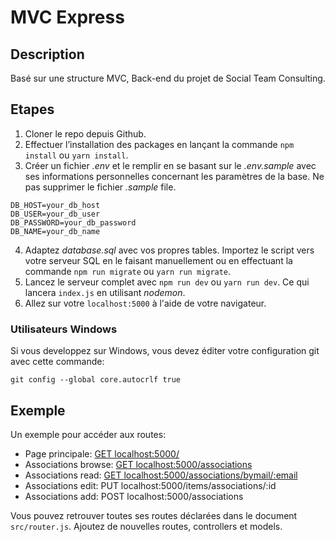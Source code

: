 # MVC Express

## Description

Basé sur une structure MVC, Back-end du projet de Social Team Consulting.

## Etapes

1. Cloner le repo depuis Github.
2. Effectuer l’installation des packages en lançant la commande `npm install` ou `yarn install`.
3. Créer un fichier  _.env_ et le remplir en se basant sur le _.env.sample_ avec ses informations personnelles concernant les paramètres de la base.
Ne pas supprimer le fichier _.sample_ file.

```
DB_HOST=your_db_host
DB_USER=your_db_user
DB_PASSWORD=your_db_password
DB_NAME=your_db_name
```

4. Adaptez _database.sql_ avec vos propres tables. Importez le script vers votre serveur SQL en le faisant manuellement ou en effectuant la commande `npm run migrate` ou `yarn run migrate`.
5. Lancez le serveur complet avec `npm run dev` ou `yarn run dev`. Ce qui lancera `index.js` en utilisant _nodemon_.
6. Allez sur votre `localhost:5000` à l'aide de votre navigateur.

### Utilisateurs Windows

Si vous developpez sur Windows, vous devez éditer votre configuration git avec cette commande:

`git config --global core.autocrlf true`

## Exemple

Un exemple pour accéder aux routes:

- Page principale: [GET localhost:5000/](localhost:5000/)
- Associations browse: [GET localhost:5000/associations](localhost:5000/associations)
- Associations read: [GET localhost:5000/associations/bymail/:email](localhost:5000/associations/bymail/uneadresse4@hello.fr)
- Associations edit: PUT localhost:5000/items/associations/:id
- Associations add: POST localhost:5000/associations

Vous pouvez retrouver toutes ses routes déclarées dans le document `src/router.js`.
Ajoutez de nouvelles routes, controllers et models.
